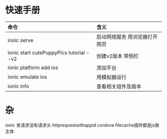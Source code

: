 

# 快速手册
命令|含义
:-|:-|
inoic serve |启动网络服务 用浏览器打开网页
ionic start cutePuppyPics tutorial --v2 |创建v2版本 带侧栏
ionic platform add ios |添加平台
ionic emulate ios |用模拟器运行
ionic info |查看相关组件及版本

# 杂
ionic 发请求没有请求头 httprequestwithappid
cordova filecache插件都是js做主体
